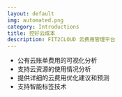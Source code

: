 ```yaml
---
layout: default
img: automated.png
category: Introductions
title: 控好云成本
description: FIT2CLOUD 云费用管理平台
---
```


 * 公有云账单费用的可视化分析
 * 支持云资源的使用情况分析
 * 提供详细的云费用优化建议和预测
 * 支持智能标签技术
